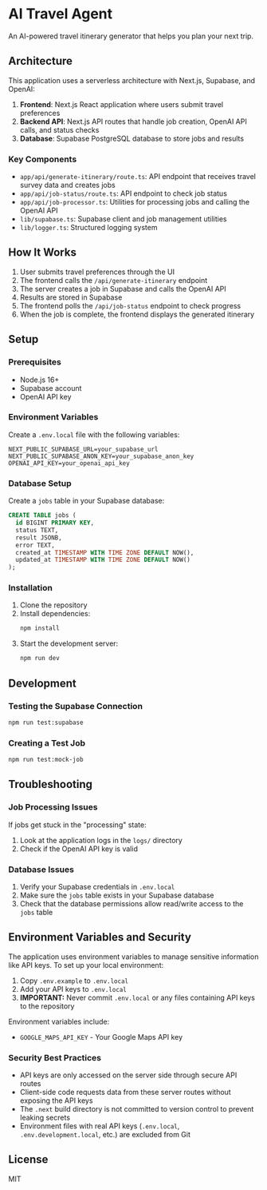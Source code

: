 # AI Travel Agent

An AI-powered travel itinerary generator that helps you plan your next trip.


## Architecture

This application uses a serverless architecture with Next.js, Supabase, and OpenAI:

1. **Frontend**: Next.js React application where users submit travel preferences
2. **Backend API**: Next.js API routes that handle job creation, OpenAI API calls, and status checks
3. **Database**: Supabase PostgreSQL database to store jobs and results

### Key Components

- `app/api/generate-itinerary/route.ts`: API endpoint that receives travel survey data and creates jobs
- `app/api/job-status/route.ts`: API endpoint to check job status
- `app/api/job-processor.ts`: Utilities for processing jobs and calling the OpenAI API
- `lib/supabase.ts`: Supabase client and job management utilities
- `lib/logger.ts`: Structured logging system

## How It Works

1. User submits travel preferences through the UI
2. The frontend calls the `/api/generate-itinerary` endpoint
3. The server creates a job in Supabase and calls the OpenAI API
4. Results are stored in Supabase
5. The frontend polls the `/api/job-status` endpoint to check progress
6. When the job is complete, the frontend displays the generated itinerary

## Setup

### Prerequisites

- Node.js 16+
- Supabase account
- OpenAI API key

### Environment Variables

Create a `.env.local` file with the following variables:

```
NEXT_PUBLIC_SUPABASE_URL=your_supabase_url
NEXT_PUBLIC_SUPABASE_ANON_KEY=your_supabase_anon_key
OPENAI_API_KEY=your_openai_api_key
```

### Database Setup

Create a `jobs` table in your Supabase database:

```sql
CREATE TABLE jobs (
  id BIGINT PRIMARY KEY,
  status TEXT,
  result JSONB,
  error TEXT,
  created_at TIMESTAMP WITH TIME ZONE DEFAULT NOW(),
  updated_at TIMESTAMP WITH TIME ZONE DEFAULT NOW()
);
```

### Installation

1. Clone the repository
2. Install dependencies:
   ```bash
   npm install
   ```
3. Start the development server:
   ```bash
   npm run dev
   ```

## Development

### Testing the Supabase Connection

```bash
npm run test:supabase
```

### Creating a Test Job

```bash
npm run test:mock-job
```

## Troubleshooting

### Job Processing Issues

If jobs get stuck in the "processing" state:

1. Look at the application logs in the `logs/` directory
2. Check if the OpenAI API key is valid

### Database Issues

1. Verify your Supabase credentials in `.env.local`
2. Make sure the `jobs` table exists in your Supabase database
3. Check that the database permissions allow read/write access to the `jobs` table

## Environment Variables and Security

The application uses environment variables to manage sensitive information like API keys. To set up your local environment:

1. Copy `.env.example` to `.env.local`
2. Add your API keys to `.env.local`
3. **IMPORTANT:** Never commit `.env.local` or any files containing API keys to the repository

Environment variables include:

- `GOOGLE_MAPS_API_KEY` - Your Google Maps API key

### Security Best Practices

- API keys are only accessed on the server side through secure API routes
- Client-side code requests data from these server routes without exposing the API keys
- The `.next` build directory is not committed to version control to prevent leaking secrets
- Environment files with real API keys (`.env.local`, `.env.development.local`, etc.) are excluded from Git

## License

MIT 